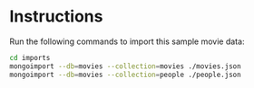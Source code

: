 # Instructions
Run the following commands to import this sample movie data:

```bash
cd imports
mongoimport --db=movies --collection=movies ./movies.json
mongoimport --db=movies --collection=people ./people.json
```